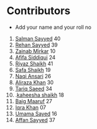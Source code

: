 # Contributors 

- Add your name and your roll no

1. [Salman Sayyed](https://www.github.com/Sayyed-Salman) 40
2. [Rehan Sayyed](https://www.github.com/rehan6658) 39 
3. [Zainab Mirkar](https://github.com/zainabmirkar) 10
4. [Afifa Siddiqui](https://github.com/AfifaSidd) 24
5. [Riyaz Shaikh](https://github.com/riyaz7122001) 41 
6. [Safa Shaikh](https://GitHub.com/Safanaaz1234) 19
7. [Naqi Ansari](https://github.com/CsEnox) 26
8. [Aliraza Khan](https://github.com/itsarkcodes) 30
9. [Tariq Saeed](https://github.com/Tariqs28) 34
10. .[kaheesha shaikh](https://github.com/kaheesha) 18
11. [Baig Maaruf](https://github.com/Maroof810) 27
12. [Iqra Khan](https://github.com/Iqrakhan08) 07
13. [Umama Sayed](https://github.com/UmamaSayed) 16
14. [Affan Sayyed](https://github.com/Affansayed9987) 37
